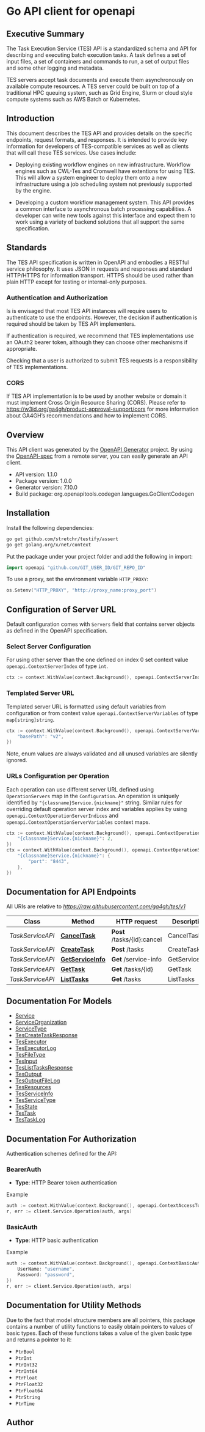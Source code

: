 # Go API client for openapi

## Executive Summary
The Task Execution Service (TES) API is a standardized schema and API for describing and executing batch execution tasks. A task defines a set of input files, a set of containers and commands to run, a set of output files and some other logging and metadata.

TES servers accept task documents and execute them asynchronously on available compute resources. A TES server could be built on top of a traditional HPC queuing system, such as Grid Engine, Slurm or cloud style compute systems such as AWS Batch or Kubernetes.
## Introduction
This document describes the TES API and provides details on the specific endpoints, request formats, and responses. It is intended to provide key information for developers of TES-compatible services as well as clients that will call these TES services. Use cases include:

  - Deploying existing workflow engines on new infrastructure. Workflow engines
  such as CWL-Tes and Cromwell have extentions for using TES. This will allow
  a system engineer to deploy them onto a new infrastructure using a job scheduling
  system not previously supported by the engine.

  - Developing a custom workflow management system. This API provides a common
  interface to asynchronous batch processing capabilities. A developer can write
  new tools against this interface and expect them to work using a variety of
  backend solutions that all support the same specification.


## Standards
The TES API specification is written in OpenAPI and embodies a RESTful service philosophy. It uses JSON in requests and responses and standard HTTP/HTTPS for information transport. HTTPS should be used rather than plain HTTP except for testing or internal-only purposes.
### Authentication and Authorization
Is is envisaged that most TES API instances will require users to authenticate to use the endpoints. However, the decision if authentication is required should be taken by TES API implementers.

If authentication is required, we recommend that TES implementations use an OAuth2  bearer token, although they can choose other mechanisms if appropriate.

Checking that a user is authorized to submit TES requests is a responsibility of TES implementations.
### CORS
If TES API implementation is to be used by another website or domain it must implement Cross Origin Resource Sharing (CORS). Please refer to https://w3id.org/ga4gh/product-approval-support/cors for more information about GA4GH’s recommendations and how to implement CORS.


## Overview
This API client was generated by the [OpenAPI Generator](https://openapi-generator.tech) project.  By using the [OpenAPI-spec](https://www.openapis.org/) from a remote server, you can easily generate an API client.

- API version: 1.1.0
- Package version: 1.0.0
- Generator version: 7.10.0
- Build package: org.openapitools.codegen.languages.GoClientCodegen

## Installation

Install the following dependencies:

```sh
go get github.com/stretchr/testify/assert
go get golang.org/x/net/context
```

Put the package under your project folder and add the following in import:

```go
import openapi "github.com/GIT_USER_ID/GIT_REPO_ID"
```

To use a proxy, set the environment variable `HTTP_PROXY`:

```go
os.Setenv("HTTP_PROXY", "http://proxy_name:proxy_port")
```

## Configuration of Server URL

Default configuration comes with `Servers` field that contains server objects as defined in the OpenAPI specification.

### Select Server Configuration

For using other server than the one defined on index 0 set context value `openapi.ContextServerIndex` of type `int`.

```go
ctx := context.WithValue(context.Background(), openapi.ContextServerIndex, 1)
```

### Templated Server URL

Templated server URL is formatted using default variables from configuration or from context value `openapi.ContextServerVariables` of type `map[string]string`.

```go
ctx := context.WithValue(context.Background(), openapi.ContextServerVariables, map[string]string{
	"basePath": "v2",
})
```

Note, enum values are always validated and all unused variables are silently ignored.

### URLs Configuration per Operation

Each operation can use different server URL defined using `OperationServers` map in the `Configuration`.
An operation is uniquely identified by `"{classname}Service.{nickname}"` string.
Similar rules for overriding default operation server index and variables applies by using `openapi.ContextOperationServerIndices` and `openapi.ContextOperationServerVariables` context maps.

```go
ctx := context.WithValue(context.Background(), openapi.ContextOperationServerIndices, map[string]int{
	"{classname}Service.{nickname}": 2,
})
ctx = context.WithValue(context.Background(), openapi.ContextOperationServerVariables, map[string]map[string]string{
	"{classname}Service.{nickname}": {
		"port": "8443",
	},
})
```

## Documentation for API Endpoints

All URIs are relative to *https://raw.githubusercontent.com/ga4gh/tes/v1*

Class | Method | HTTP request | Description
------------ | ------------- | ------------- | -------------
*TaskServiceAPI* | [**CancelTask**](docs/TaskServiceAPI.md#canceltask) | **Post** /tasks/{id}:cancel | CancelTask
*TaskServiceAPI* | [**CreateTask**](docs/TaskServiceAPI.md#createtask) | **Post** /tasks | CreateTask
*TaskServiceAPI* | [**GetServiceInfo**](docs/TaskServiceAPI.md#getserviceinfo) | **Get** /service-info | GetServiceInfo
*TaskServiceAPI* | [**GetTask**](docs/TaskServiceAPI.md#gettask) | **Get** /tasks/{id} | GetTask
*TaskServiceAPI* | [**ListTasks**](docs/TaskServiceAPI.md#listtasks) | **Get** /tasks | ListTasks


## Documentation For Models

 - [Service](docs/Service.md)
 - [ServiceOrganization](docs/ServiceOrganization.md)
 - [ServiceType](docs/ServiceType.md)
 - [TesCreateTaskResponse](docs/TesCreateTaskResponse.md)
 - [TesExecutor](docs/TesExecutor.md)
 - [TesExecutorLog](docs/TesExecutorLog.md)
 - [TesFileType](docs/TesFileType.md)
 - [TesInput](docs/TesInput.md)
 - [TesListTasksResponse](docs/TesListTasksResponse.md)
 - [TesOutput](docs/TesOutput.md)
 - [TesOutputFileLog](docs/TesOutputFileLog.md)
 - [TesResources](docs/TesResources.md)
 - [TesServiceInfo](docs/TesServiceInfo.md)
 - [TesServiceType](docs/TesServiceType.md)
 - [TesState](docs/TesState.md)
 - [TesTask](docs/TesTask.md)
 - [TesTaskLog](docs/TesTaskLog.md)


## Documentation For Authorization


Authentication schemes defined for the API:
### BearerAuth

- **Type**: HTTP Bearer token authentication

Example

```go
auth := context.WithValue(context.Background(), openapi.ContextAccessToken, "BEARER_TOKEN_STRING")
r, err := client.Service.Operation(auth, args)
```

### BasicAuth

- **Type**: HTTP basic authentication

Example

```go
auth := context.WithValue(context.Background(), openapi.ContextBasicAuth, openapi.BasicAuth{
	UserName: "username",
	Password: "password",
})
r, err := client.Service.Operation(auth, args)
```


## Documentation for Utility Methods

Due to the fact that model structure members are all pointers, this package contains
a number of utility functions to easily obtain pointers to values of basic types.
Each of these functions takes a value of the given basic type and returns a pointer to it:

* `PtrBool`
* `PtrInt`
* `PtrInt32`
* `PtrInt64`
* `PtrFloat`
* `PtrFloat32`
* `PtrFloat64`
* `PtrString`
* `PtrTime`

## Author



